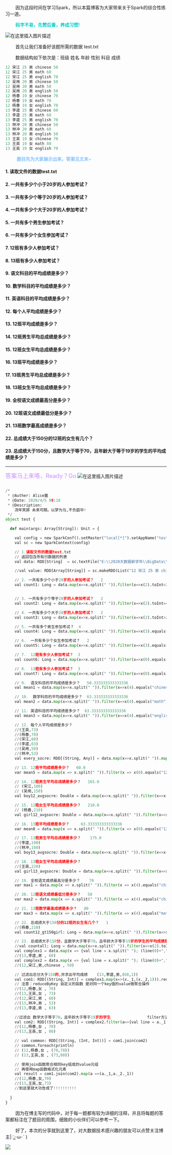 &nbsp;&nbsp;&nbsp;&nbsp;&nbsp;&nbsp;&nbsp;&nbsp;因为这段时间在学习Spark，所以本篇博客为大家带来关于Spark的综合性练习一道。

&nbsp;&nbsp;&nbsp;&nbsp;&nbsp;&nbsp;&nbsp;&nbsp;<font color='#00CACA'>**码字不易，先赞后看，养成习惯!**</font>

![在这里插入图片描述](https://img-blog.csdnimg.cn/20200405091407104.jpg?,type_ZmFuZ3poZW5naGVpdGk,shadow_10,text_aHR0cHM6Ly9ibG9nLmNzZG4ubmV0L3dlaXhpbl80NDMxODgzMA==,size_16,color_FFFFFF,t_70)



&nbsp;&nbsp;&nbsp;&nbsp;&nbsp;&nbsp;&nbsp;&nbsp;首先让我们准备好该题所需的数据 test.txt

&nbsp;&nbsp;&nbsp;&nbsp;&nbsp;&nbsp;&nbsp;&nbsp;数据结构如下依次是：班级 姓名 年龄 性别 科目 成绩
```javascript
12 宋江 25 男 chinese 50
12 宋江 25 男 math 60
12 宋江 25 男 english 70
12 吴用 20 男 chinese 50
12 吴用 20 男 math 50
12 吴用 20 男 english 50
12 杨春 19 女 chinese 70
12 杨春 19 女 math 70
12 杨春 19 女 english 70
13 李逵 25 男 chinese 60
13 李逵 25 男 math 60
13 李逵 25 男 english 70
13 林冲 20 男 chinese 50
13 林冲 20 男 math 60
13 林冲 20 男 english 50
13 王英 19 女 chinese 70
13 王英 19 女 math 80
13 王英 19 女 english 70
```
&nbsp;&nbsp;&nbsp;&nbsp;&nbsp;&nbsp;&nbsp;&nbsp; <font color='#84C1FF'>**题目先为大家展示出来，答案见文末~</font>**


#### 1.   读取文件的数据test.txt

#### 2.   一共有多少个小于20岁的人参加考试？


#### 3.   一共有多少个等于20岁的人参加考试？

#### 4.   一共有多少个大于20岁的人参加考试？

#### 5.   一共有多个男生参加考试？

#### 6.   一共有多少个女生参加考试？
#### 7.   12班有多少人参加考试？
#### 8.  13班有多少人参加考试？
#### 9.   语文科目的平均成绩是多少？

#### 10. 数学科目的平均成绩是多少？

#### 11. 英语科目的平均成绩是多少？

#### 12. 每个人平均成绩是多少？

#### 13. 12班平均成绩是多少？

#### 14. 12班男生平均总成绩是多少？

#### 15. 12班女生平均总成绩是多少？

#### 16. 13班平均成绩是多少？

#### 17. 13班男生平均总成绩是多少？

#### 18. 13班女生平均总成绩是多少？

#### 19. 全校语文成绩最高分是多少？

#### 20. 12班语文成绩最低分是多少？

#### 21. 13班数学最高成绩是多少？

#### 22. 总成绩大于150分的12班的女生有几个？

#### 23. 总成绩大于150分，且数学大于等于70，且年龄大于等于19岁的学生的平均成绩是多少？

***

<font color='#CA8EFF' size='4'>答案马上来咯，Ready？Go</font>
![在这里插入图片描述](https://img-blog.csdnimg.cn/20200405091623146.jpg?,type_ZmFuZ3poZW5naGVpdGk,shadow_10,text_aHR0cHM6Ly9ibG9nLmNzZG4ubmV0L3dlaXhpbl80NDMxODgzMA==,size_16,color_FFFFFF,t_70)

```python

/*
 * @Auther: Alice菌
 * @Date: 2020/4/5 09:18
 * @Description: 
    流年笑掷 未来可期。以梦为马,不负韶华!
 */
object test {

  def main(args: Array[String]): Unit = {

    val config = new SparkConf().setMaster("local[*]").setAppName("test")
    val sc = new SparkContext(config)

    // 1.读取文件的数据test.txt
    // 返回包含所有行数据的列表
    val data: RDD[String]  = sc.textFile("E:\\2020大数据新学年\\BigData\\05-Spark\\0403\\test.txt")

    //val value: RDD[Array[String]] = sc.makeRDD(List("12 宋江 25 男 chinese 50")).map(x=>x.split(" "))

    // 2. 一共有多少个小于20岁的人参加考试？   2
    val count1: Long = data.map(x=>x.split(" ")).filter(x=>x(2).toInt<20).groupBy(_(1)).count()


    // 3. 一共有多少个等于20岁的人参加考试？   2
    val count2: Long = data.map(x=>x.split(" ")).filter(x=>x(2).toInt==20).groupBy(_(1)).count()

    // 4. 一共有多少个大于20岁的人参加考试？   2
    val count3: Long = data.map(x=>x.split(" ")).filter(x=>x(2).toInt>20).groupBy(_(1)).count()

    // 5. 一共有多个男生参加考试？  4
    val count4: Long = data.map(x=>x.split(" ")).filter(x=>x(3).equals("男")).groupBy(_(1)).count()

    // 6.  一共有多少个女生参加考试？   2
    val count5: Long = data.map(x=>x.split(" ")).filter(x=>x(3).equals("女")).groupBy(_(1)).count()

    // 7.  12班有多少人参加考试？  3
    val count6: Long = data.map(x=>x.split(" ")).filter(x=>x(0).equals("12")).groupBy(_(1)).count()

    // 8.  13班有多少人参加考试？  3
    val count7: Long = data.map(x=>x.split(" ")).filter(x=>x(0).equals("13")).groupBy(_(1)).count()

    // 9.  语文科目的平均成绩是多少？   58.333333333333336
    val mean1 = data.map(x=>x.split(" ")).filter(x=>x(4).equals("chinese")).map(x=>x(5).toInt).mean()

    // 10.  数学科目的平均成绩是多少？  63.333333333333336
    val mean2 = data.map(x=>x.split(" ")).filter(x=>x(4).equals("math")).map(x=>x(5).toInt).mean()

    // 11. 英语科目的平均成绩是多少？  63.333333333333336
    val mean3 = data.map(x=>x.split(" ")).filter(x=>x(4).equals("english")).map(x=>x(5).toInt).mean()

    // 12. 每个人平均成绩是多少？
    //(王英,73)
    //(杨春,70)
    //(宋江,60)
    //(李逵,63)
    //(吴用,50)
    //(林冲,53)
    val every_socre: RDD[(String, Any)] = data.map(x=>x.split(" ")).map(x=>(x(1),x(5).toInt)).groupByKey().map(t=>(t._1,t._2.sum /t._2.size))

    // 13. 12班平均成绩是多少？   60.0
    var mean5 = data.map(x => x.split(" ")).filter(x => x(0).equals("12")).map(x => x(5).toInt).mean()

    // 14. 12班男生平均总成绩是多少？   165.0
    // (宋江,180)
    // (吴用,150)
    val boy12_avgsocre: Double = data.map(x=>x.split(" ")).filter(x=>x(0).equals("12") && x(3).equals("男")).map(x=>(x(1),x(5).toInt)).groupByKey().map(t=>(t._1,t._2.sum)).map(x=>x._2).mean()

    // 15. 12班女生平均总成绩是多少？   210.0
    // (杨春,210)
    val girl12_avgsocre: Double = data.map(x=>x.split(" ")).filter(x=>x(0).equals("12") && x(3).equals("女")).map(x=>(x(1),x(5).toInt)).groupByKey().map(t=>(t._1,t._2.sum)).map(x=>x._2).mean()

    // 16. 13班平均成绩是多少？     63.333333333333336
    var mean8 = data.map(x => x.split(" ")).filter(x => x(0).equals("13")).map(x => x(5).toInt).mean()

    // 17. 13班男生平均总成绩是多少？    175.0
    //(李逵,190)
    //(林冲,160)
    val boy13_avgsocre: Double = data.map(x=>x.split(" ")).filter(x=>x(0).equals("13") && x(3).equals("男")).map(x=>(x(1),x(5).toInt)).groupByKey().map(t=>(t._1,t._2.sum)).map(x=>x._2).mean()

    // 18. 13班女生平均总成绩是多少？
    //(王英,220)
    val girl13_avgsocre: Double = data.map(x=>x.split(" ")).filter(x=>x(0).equals("13") && x(3).equals("女")).map(x=>(x(1),x(5).toInt)).groupByKey().map(t=>(t._1,t._2.sum)).map(x=>x._2).mean()

    // 19. 全校语文成绩最高分是多少？    70
    var max1 = data.map(x => x.split(" ")).filter(x => x(4).equals("chinese")).map(x => x(5).toInt).max()

    // 20. 12班语文成绩最低分是多少？   50
    var max2 = data.map(x => x.split(" ")).filter(x => x(4).equals("chinese") && x(0).equals("12")).map(x => x(5).toInt).min()

    // 21. 13班数学最高成绩是多少？   80
    var max3 = data.map(x => x.split(" ")).filter(x => x(4).equals("math") && x(0).equals("13")).map(x => x(5).toInt).max()

    // 22. 总成绩大于150分的12班的女生有几个？   1
    //(杨春,210)
    val count12_gt150girl: Long = data.map(x=>x.split(" ")).filter(x=>x(0).equals("12") && x(3).equals("女")).map(x=>(x(1),x(5).toInt)).groupByKey().map(t=>(t._1,t._2.sum)).filter(x=>x._2>150).count()

    // 23. 总成绩大于150分，且数学大于等于70，且年龄大于等于19岁的学生的平均成绩是多少？
    //val countall: Long = data.map(x=>x.split(" ")).filter(x=>x(2).toInt>=19 && x(3).equals("女")).map(x=>(x(1),x(5).toInt)).groupByKey().map(t=>(t._1,t._2.sum)).filter(x=>x._2>150).count()
    val complex1 = data.map(x => {val line = x.split(" "); (line(0)+","+line(1)+","+line(3),line(5).toInt)})
    //(13,李逵,男 , 60)
    val complex2 = data.map(x => {val line = x.split(" "); (line(0)+","+line(1)+","+line(2)+","+line(3)+","+line(4),line(5).toInt)})
    //(12,宋江,男,chinese , 50)

    // 过滤出总分大于150的,并求出平均成绩    (13,李逵,男,(60,1))               (13,李逵,男,(190,3))             总成绩大于150                (13,李逵,男,63)
    val com1: RDD[(String, Int)] = complex1.map(x=>(x._1,(x._2,1))).reduceByKey((a, b)=>(a._1+b._1,a._2+b._2)).filter(a=>(a._2._1>150)).map(t=>(t._1,t._2._1/t._2._2))
    // 注意：reduceByKey 自定义的函数 是对同一个key值的value做聚合操作
    //(12,杨春,女 , 70)
    //(13,王英,女 , 73)
    //(12,宋江,男 , 60)
    //(13,林冲,男 , 53)
    //(13,李逵,男 , 63)

    //过滤出 数学大于等于70，且年龄大于等于19岁的学生                filter方法返回一个boolean值 【数学成绩大于70并且年龄>=19】                                       为了将最后的数据集与com1做一个join,这里需要对返回值构造成com1格式的数据
    val com2: RDD[(String, Int)] = complex2.filter(a=>{val line = a._1.split(",");line(4).equals("math") && a._2>=70 && line(2).toInt>=19}).map(a=>{val line2 = a._1.split(",");(line2(0)+","+line2(1)+","+line2(3),a._2.toInt)})
    //(12,杨春,女 , 70)
    //(13,王英,女 , 80)

    // val common: RDD[(String, (Int, Int))] = com1.join(com2)
    // common.foreach(println)
    // (12,杨春,女 , (70,70))
    // (13,王英,女 , (73,80))

    // 使用join函数聚合相同key组成的value元组
    // 再使用map函数格式化元素
    val result = com1.join(com2).map(a =>(a._1,a._2._1))
    //(12,杨春,女,70)
    //(13,王英,女,73)
    //到这里就大功告成了!!!!!!!!!!
    
  }
}
```

&nbsp;&nbsp;&nbsp;&nbsp;&nbsp;&nbsp;&nbsp;&nbsp;因为在博主写的代码中，对于每一题都有较为详细的注释，并且将每题的答案都标注在了题目的周围，细致的小伙伴们可以参考一下。

&nbsp;&nbsp;&nbsp;&nbsp;&nbsp;&nbsp;&nbsp;&nbsp;好了，本次的分享就到这里了，对大数据技术感兴趣的朋友可以点赞关注博主|ू･ω･` )

![](https://img-blog.csdnimg.cn/20210119222335538.png?,type_ZmFuZ3poZW5naGVpdGk,shadow_10,text_aHR0cHM6Ly9ibG9nLmNzZG4ubmV0L3dlaXhpbl80NDMxODgzMA==,size_16,color_FFFFFF,t_70#pic_center)